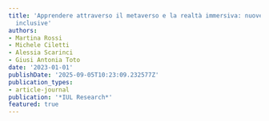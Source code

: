 ```yaml
---
title: 'Apprendere attraverso il metaverso e la realtà immersiva: nuove prospettive
  inclusive'
authors:
- Martina Rossi
- Michele Ciletti
- Alessia Scarinci
- Giusi Antonia Toto
date: '2023-01-01'
publishDate: '2025-09-05T10:23:09.232577Z'
publication_types:
- article-journal
publication: '*IUL Research*'
featured: true
---
```

